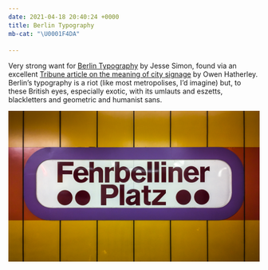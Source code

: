 ```yaml
---
date: 2021-04-18 20:40:24 +0000
title: Berlin Typography
mb-cat: "\U0001F4DA"

---
```

Very strong want for [Berlin Typography](https://prestelpublishing.penguinrandomhouse.de/book/Berlin-Typography-dt-engl-/Jesse-Simon/Prestel/e575253.rhd) by Jesse Simon, found via an excellent [Tribune article on the meaning of city signage](https://tribunemag.co.uk/2021/04/the-signs-that-make-a-city/) by Owen Hatherley. Berlin’s typography is a riot (like most metropolises, I’d imagine) but, to these British eyes, especially exotic, with its umlauts and eszetts, blackletters and geometric and humanist sans.

![Fehrbelliner Platz station sign](/images/u7-22.jpg)
